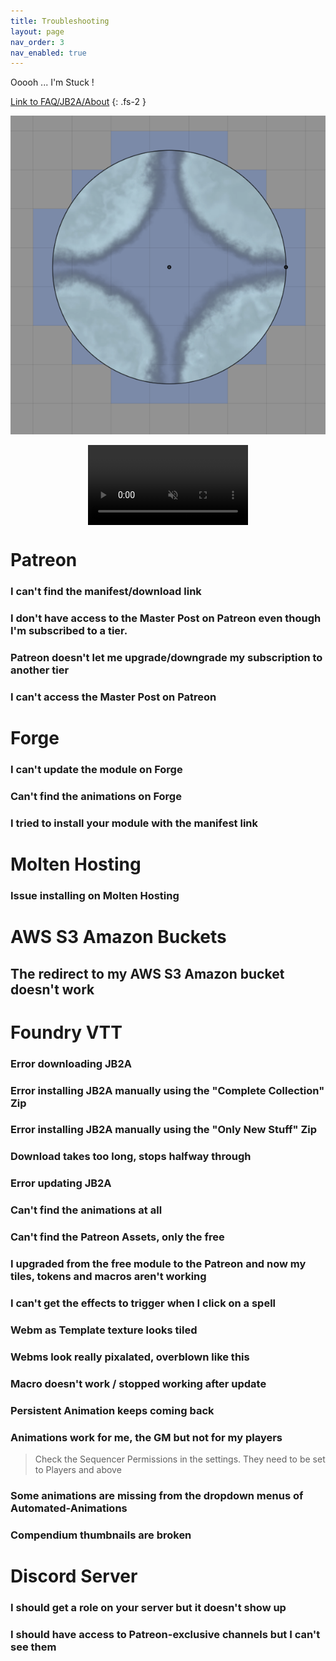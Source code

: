 ```yaml
---
title: Troubleshooting
layout: page
nav_order: 3
nav_enabled: true
---
```


Ooooh ... I'm Stuck !

[Link to FAQ/JB2A/About](/docs/faq/jb2a.html#about-jb2a)
{: .fs-2 }

[ ![](../../assets/images/troubleshooting/tiled-templates.png) ](../../assets/images/troubleshooting/tiled-templates-fixed.png)

<video style="width: 256px; display: block; margin: 0 auto; " oncontextmenu="return false" id="AnimatedLogo" autoplay="true" muted="true" loop>
    <source src="/assets/images/logo-simple.webm" type="video/webm"></source>
</video>

# Patreon


### I can't find the manifest/download link

### I don't have access to the Master Post on Patreon even though I'm subscribed to a tier.
### Patreon doesn't let me upgrade/downgrade my subscription to another tier
### I can't access the Master Post on Patreon

# Forge
### I can't update the module on Forge
### Can't find the animations on Forge
### I tried to install your module with the manifest link

# Molten Hosting
### Issue installing on Molten Hosting



# AWS S3 Amazon Buckets
## The redirect to my AWS S3 Amazon bucket doesn't work

# Foundry VTT
### Error downloading JB2A
### Error installing JB2A manually using the "Complete Collection" Zip
### Error installing JB2A  manually using the "Only New Stuff" Zip
### Download takes too long, stops halfway through
### Error updating JB2A
### Can't find the animations at all
### Can't find the Patreon Assets, only the free
### I upgraded from the free module to the Patreon and now my tiles, tokens and macros aren't working
### I can't get the effects to trigger when I click on a spell
### Webm as Template texture looks tiled
### Webms look really pixalated, overblown like this
### Macro doesn't work / stopped working after update
### Persistent Animation keeps coming back
### Animations work for me, the GM but not for my players
> Check the Sequencer Permissions in the settings. 
> They need to be set to Players and above
### Some animations are missing from the dropdown menus of Automated-Animations
### Compendium thumbnails are broken




# Discord Server
### I should get a role on your server but it doesn't show up
### I should have access to Patreon-exclusive channels but I can't see them
### 




